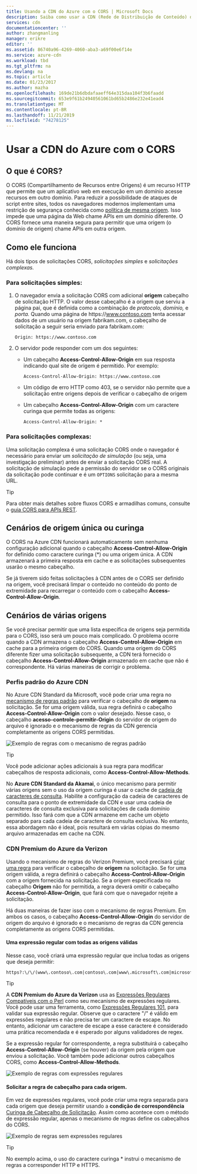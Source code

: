 ```yaml
---
title: Usando a CDN do Azure com o CORS | Microsoft Docs
description: Saiba como usar a CDN (Rede de Distribuição de Conteúdo) do Azure com o CORS (Compartilhamento de Recursos entre Origens).
services: cdn
documentationcenter: ''
author: zhangmanling
manager: erikre
editor: ''
ms.assetid: 86740a96-4269-4060-aba3-a69f00e6f14e
ms.service: azure-cdn
ms.workload: tbd
ms.tgt_pltfrm: na
ms.devlang: na
ms.topic: article
ms.date: 01/23/2017
ms.author: mazha
ms.openlocfilehash: 169de21b6dbdafaaeff64e315daa104f3b6faadd
ms.sourcegitcommit: 653e9f61b24940561061bd65b2486e232e41ead4
ms.translationtype: MT
ms.contentlocale: pt-BR
ms.lasthandoff: 11/21/2019
ms.locfileid: "74278125"
---
```

# <a name="using-azure-cdn-with-cors"></a>Usar a CDN do Azure com o CORS
## <a name="what-is-cors"></a>O que é CORS?
O CORS (Compartilhamento de Recursos entre Origens) é um recurso HTTP que permite que um aplicativo web em execução em um domínio acesse recursos em outro domínio. Para reduzir a possibilidade de ataques de script entre sites, todos os navegadores modernos implementam uma restrição de segurança conhecida como [política de mesma origem](https://www.w3.org/Security/wiki/Same_Origin_Policy).  Isso impede que uma página da Web chame APIs em um domínio diferente.  O CORS fornece uma maneira segura para permitir que uma origem (o domínio de origem) chame APIs em outra origem.

## <a name="how-it-works"></a>Como ele funciona
Há dois tipos de solicitações CORS, *solicitações simples* e *solicitações complexas.*

### <a name="for-simple-requests"></a>Para solicitações simples:

1. O navegador envia a solicitação CORS com adicional **origem** cabeçalho de solicitação HTTP. O valor desse cabeçalho é a origem que serviu a página pai, que é definida como a combinação de *protocolo,* *domínio,* e *porta.*  Quando uma página de https\://www.contoso.com tenta acessar dados de um usuário na origem fabrikam.com, o cabeçalho de solicitação a seguir seria enviado para fabrikam.com:

   `Origin: https://www.contoso.com`

2. O servidor pode responder com um dos seguintes:

   * Um cabeçalho **Access-Control-Allow-Origin** em sua resposta indicando qual site de origem é permitido. Por exemplo:

     `Access-Control-Allow-Origin: https://www.contoso.com`

   * Um código de erro HTTP como 403, se o servidor não permite que a solicitação entre origens depois de verificar o cabeçalho de origem

   * Um cabeçalho **Access-Control-Allow-Origin** com um caractere curinga que permite todas as origens:

     `Access-Control-Allow-Origin: *`

### <a name="for-complex-requests"></a>Para solicitações complexas:

Uma solicitação complexa é uma solicitação CORS onde o navegador é necessário para enviar um *solicitação de simulação* (ou seja, uma investigação preliminar) antes de enviar a solicitação CORS real. A solicitação de simulação pede a permissão do servidor se o CORS originais da solicitação pode continuar e é um `OPTIONS` solicitação para a mesma URL.

> [!TIP]
> Para obter mais detalhes sobre fluxos CORS e armadilhas comuns, consulte o [guia CORS para APIs REST](https://www.moesif.com/blog/technical/cors/Authoritative-Guide-to-CORS-Cross-Origin-Resource-Sharing-for-REST-APIs/).
>
>

## <a name="wildcard-or-single-origin-scenarios"></a>Cenários de origem única ou curinga
O CORS na Azure CDN funcionará automaticamente sem nenhuma configuração adicional quando o cabeçalho **Access-Control-Allow-Origin** for definido como caractere curinga (*) ou uma origem única.  A CDN armazenará a primeira resposta em cache e as solicitações subsequentes usarão o mesmo cabeçalho.

Se já tiverem sido feitas solicitações à CDN antes de o CORS ser definido na origem, você precisará limpar o conteúdo no conteúdo do ponto de extremidade para recarregar o conteúdo com o cabeçalho **Access-Control-Allow-Origin**.

## <a name="multiple-origin-scenarios"></a>Cenários de várias origens
Se você precisar permitir que uma lista específica de origens seja permitida para o CORS, isso será um pouco mais complicado. O problema ocorre quando a CDN armazena o cabeçalho **Access-Control-Allow-Origin** em cache para a primeira origem do CORS.  Quando uma origem do CORS diferente fizer uma solicitação subsequente, a CDN terá fornecido o cabeçalho **Access-Control-Allow-Origin** armazenado em cache que não é correspondente.  Há várias maneiras de corrigir o problema.

### <a name="azure-cdn-standard-profiles"></a>Perfis padrão do Azure CDN
No Azure CDN Standard da Microsoft, você pode criar uma regra no [mecanismo de regras padrão](cdn-standard-rules-engine-reference.md) para verificar o cabeçalho de **origem** na solicitação. Se for uma origem válida, sua regra definirá o cabeçalho **Access-Control-Allow-Origin** com o valor desejado. Nesse caso, o cabeçalho **acesso-controle-permitir-Origin** do servidor de origem do arquivo é ignorado e o mecanismo de regras da CDN gerencia completamente as origens CORS permitidas.

![Exemplo de regras com o mecanismo de regras padrão](./media/cdn-cors/cdn-standard-cors.png)

> [!TIP]
> Você pode adicionar ações adicionais à sua regra para modificar cabeçalhos de resposta adicionais, como **Access-Control-Allow-Methods**.
> 

No **Azure CDN Standard da Akamai**, o único mecanismo para permitir várias origens sem o uso da origem curinga é usar o cache de [cadeia de caracteres de consulta](cdn-query-string.md). Habilite a configuração da cadeia de caracteres de consulta para o ponto de extremidade da CDN e usar uma cadeia de caracteres de consulta exclusiva para solicitações de cada domínio permitido. Isso fará com que a CDN armazene em cache um objeto separado para cada cadeia de caractere de consulta exclusiva. No entanto, essa abordagem não é ideal, pois resultará em várias cópias do mesmo arquivo armazenadas em cache na CDN.  

### <a name="azure-cdn-premium-from-verizon"></a>CDN Premium do Azure da Verizon
Usando o mecanismo de regras do Verizon Premium, você precisará [criar uma regra](cdn-rules-engine.md) para verificar o cabeçalho de **origem** na solicitação.  Se for uma origem válida, a regra definirá o cabeçalho **Access-Control-Allow-Origin** com a origem fornecida na solicitação.  Se a origem especificada no cabeçalho **Origem** não for permitida, a regra deverá omitir o cabeçalho **Access-Control-Allow-Origin**, que fará com que o navegador rejeite a solicitação. 

Há duas maneiras de fazer isso com o mecanismo de regras Premium. Em ambos os casos, o cabeçalho **Access-Control-Allow-Origin** do servidor de origem do arquivo é ignorado e o mecanismo de regras da CDN gerencia completamente as origens CORS permitidas.

#### <a name="one-regular-expression-with-all-valid-origins"></a>Uma expressão regular com todas as origens válidas
Nesse caso, você criará uma expressão regular que inclua todas as origens que deseja permitir: 

    https?:\/\/(www\.contoso\.com|contoso\.com|www\.microsoft\.com|microsoft.com\.com)$

> [!TIP]
> A **CDN Premium do Azure da Verizon** usa as [Expressões Regulares Compatíveis com o Perl](https://pcre.org/) como seu mecanismo de expressões regulares.  Você pode usar uma ferramenta, como [Expressões Regulares 101](https://regex101.com/), para validar sua expressão regular.  Observe que o caractere "/" é válido em expressões regulares e não precisa ter um caractere de escape. No entanto, adicionar um caractere de escape a esse caractere é considerado uma prática recomendada e é esperado por alguns validadores de regex.
> 
> 

Se a expressão regular for correspondente, a regra substituirá o cabeçalho **Access-Control-Allow-Origin** (se houver) da origem pela origem que enviou a solicitação.  Você também pode adicionar outros cabeçalhos CORS, como **Access-Control-Allow-Methods**.

![Exemplo de regras com expressões regulares](./media/cdn-cors/cdn-cors-regex.png)

#### <a name="request-header-rule-for-each-origin"></a>Solicitar a regra de cabeçalho para cada origem.
Em vez de expressões regulares, você pode criar uma regra separada para cada origem que deseja permitir usando a **condição de correspondência** [Curinga de Cabeçalho de Solicitação](/previous-versions/azure/mt757336(v=azure.100)#match-conditions). Assim como acontece com o método de expressão regular, apenas o mecanismo de regras define os cabeçalhos do CORS. 

![Exemplo de regras sem expressões regulares](./media/cdn-cors/cdn-cors-no-regex.png)

> [!TIP]
> No exemplo acima, o uso do caractere curinga * instrui o mecanismo de regras a corresponder HTTP e HTTPS.
> 
> 



